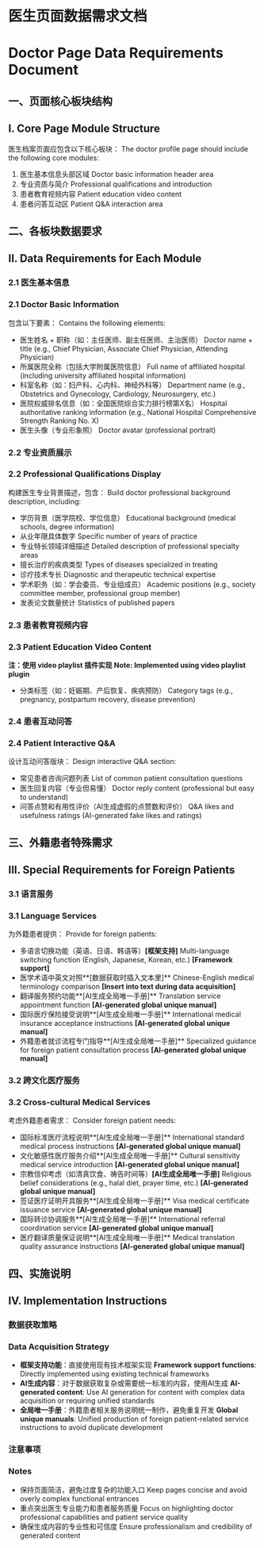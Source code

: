 # 医生页面数据需求文档
# Doctor Page Data Requirements Document

## 一、页面核心板块结构
## I. Core Page Module Structure

医生档案页面应包含以下核心板块：
The doctor profile page should include the following core modules:
1. 医生基本信息头部区域
   Doctor basic information header area
2. 专业资质与简介
   Professional qualifications and introduction
3. 患者教育视频内容
   Patient education video content
4. 患者问答互动区
   Patient Q&A interaction area

## 二、各板块数据要求
## II. Data Requirements for Each Module

### 2.1 医生基本信息
### 2.1 Doctor Basic Information
包含以下要素：
Contains the following elements:
- 医生姓名 + 职称（如：主任医师、副主任医师、主治医师）
  Doctor name + title (e.g., Chief Physician, Associate Chief Physician, Attending Physician)
- 所属医院全称（包括大学附属医院信息）
  Full name of affiliated hospital (including university affiliated hospital information)
- 科室名称（如：妇产科、心内科、神经外科等）
  Department name (e.g., Obstetrics and Gynecology, Cardiology, Neurosurgery, etc.)
- 医院权威排名信息（如：全国医院综合实力排行榜第X名）
  Hospital authoritative ranking information (e.g., National Hospital Comprehensive Strength Ranking No. X)
- 医生头像（专业形象照）
  Doctor avatar (professional portrait)

### 2.2 专业资质展示
### 2.2 Professional Qualifications Display
构建医生专业背景描述，包含：
Build doctor professional background description, including:
- 学历背景（医学院校、学位信息）
  Educational background (medical schools, degree information)
- 从业年限具体数字
  Specific number of years of practice
- 专业特长领域详细描述
  Detailed description of professional specialty areas
- 擅长治疗的疾病类型
  Types of diseases specialized in treating
- 诊疗技术专长
  Diagnostic and therapeutic technical expertise
- 学术职务（如：学会委员、专业组成员）
  Academic positions (e.g., society committee member, professional group member)
- 发表论文数量统计
  Statistics of published papers

### 2.3 患者教育视频内容
### 2.3 Patient Education Video Content
**注：使用 video playlist 插件实现**
**Note: Implemented using video playlist plugin**
- 分类标签（如：妊娠期、产后恢复、疾病预防）
  Category tags (e.g., pregnancy, postpartum recovery, disease prevention)

### 2.4 患者互动问答
### 2.4 Patient Interactive Q&A
设计互动问答版块：
Design interactive Q&A section:
- 常见患者咨询问题列表
  List of common patient consultation questions
- 医生回复内容（专业但易懂）
  Doctor reply content (professional but easy to understand)
- 问答点赞和有用性评价（AI生成虚假的点赞数和评价）
  Q&A likes and usefulness ratings (AI-generated fake likes and ratings)

## 三、外籍患者特殊需求
## III. Special Requirements for Foreign Patients

### 3.1 语言服务
### 3.1 Language Services
为外籍患者提供：
Provide for foreign patients:
- 多语言切换功能（英语、日语、韩语等）**[框架支持]**
  Multi-language switching function (English, Japanese, Korean, etc.) **[Framework support]**
- 医学术语中英文对照**[数据获取时插入文本里]**
  Chinese-English medical terminology comparison **[Insert into text during data acquisition]**
- 翻译服务预约功能**[AI生成全局唯一手册]**
  Translation service appointment function **[AI-generated global unique manual]**
- 国际医疗保险接受说明**[AI生成全局唯一手册]**
  International medical insurance acceptance instructions **[AI-generated global unique manual]**
- 外籍患者就诊流程专门指导**[AI生成全局唯一手册]**
  Specialized guidance for foreign patient consultation process **[AI-generated global unique manual]**

### 3.2 跨文化医疗服务
### 3.2 Cross-cultural Medical Services
考虑外籍患者需求：
Consider foreign patient needs:
- 国际标准医疗流程说明**[AI生成全局唯一手册]**
  International standard medical process instructions **[AI-generated global unique manual]**
- 文化敏感性医疗服务介绍**[AI生成全局唯一手册]**
  Cultural sensitivity medical service introduction **[AI-generated global unique manual]**
- 宗教信仰考虑（如清真饮食、祷告时间等）**[AI生成全局唯一手册]**
  Religious belief considerations (e.g., halal diet, prayer time, etc.) **[AI-generated global unique manual]**
- 签证医疗证明开具服务**[AI生成全局唯一手册]**
  Visa medical certificate issuance service **[AI-generated global unique manual]**
- 国际转诊协调服务**[AI生成全局唯一手册]**
  International referral coordination service **[AI-generated global unique manual]**
- 医疗翻译质量保证说明**[AI生成全局唯一手册]**
  Medical translation quality assurance instructions **[AI-generated global unique manual]**

## 四、实施说明
## IV. Implementation Instructions

### 数据获取策略
### Data Acquisition Strategy
- **框架支持功能**：直接使用现有技术框架实现
  **Framework support functions**: Directly implemented using existing technical frameworks
- **AI生成内容**：对于数据获取复杂或需要统一标准的内容，使用AI生成
  **AI-generated content**: Use AI generation for content with complex data acquisition or requiring unified standards
- **全局唯一手册**：外籍患者相关服务说明统一制作，避免重复开发
  **Global unique manuals**: Unified production of foreign patient-related service instructions to avoid duplicate development

### 注意事项
### Notes
- 保持页面简洁，避免过度复杂的功能入口
  Keep pages concise and avoid overly complex functional entrances
- 重点突出医生专业能力和患者服务质量
  Focus on highlighting doctor professional capabilities and patient service quality
- 确保生成内容的专业性和可信度
  Ensure professionalism and credibility of generated content
